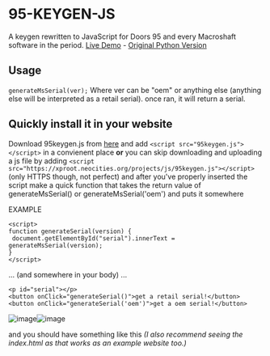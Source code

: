 # 95-KEYGEN-JS
A keygen rewritten to JavaScript for Doors 95 and every Macroshaft software in the period. [Live Demo](https://xproot.github.io/95-KEYGEN-JS/) - [Original Python Version](https://github.com/SashiDegodeshi/w95keygen-python)

## Usage
`generateMsSerial(ver);`
Where ver can be "oem" or anything else (anything else will be interpreted as a retail serial).
once ran, it will return a serial.

## Quickly install it in your website
Download 95keygen.js from [here](https://raw.githubusercontent.com/xproot/95-KEYGEN-JS/main/95keygen.js) and add `<script src="95keygen.js"></script>` in a convienent place **or** you can skip downloading and uploading a js file by adding 
```<script src="https://xproot.neocities.org/projects/js/95keygen.js"></script>``` (only HTTPS though, not perfect) and after you've properly inserted the script make a quick function that takes the return value of generateMsSerial() or generateMsSerial('oem') and puts it somewhere

EXAMPLE
```
<script>
function generateSerial(version) {
 document.getElementById("serial").innerText = generateMsSerial(version);
}
</script>
```

... (and somewhere in your body) ...

```
<p id="serial"></p>
<button onClick="generateSerial()">get a retail serial!</button>
<button onClick="generateSerial('oem')">get a oem serial!</button>
```

![image](https://user-images.githubusercontent.com/49620652/144774380-c49c7419-9ac5-4c87-a49f-9a2b2ef6d4fa.png)![image](https://user-images.githubusercontent.com/49620652/144774407-af71e42a-c6b4-445d-b7d1-d18abb352132.png)



and you should have something like this _(I also recommend seeing the index.html as that works as an example website too.)_
